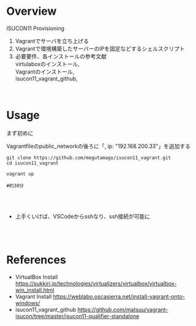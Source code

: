 # Overview
ISUCON11 Provisioning
1. Vagrantでサーバを立ち上げる
2. Vagrantで環境構築したサーバーのIPを固定などするシェルスクリプト
3. 必要要件、各インストールの参考文献<br>
virtulaboxのインストール,<br>
Vagrantのインストール,<br>
isucon11_vagrant_github,<br>
<br>

# Usage
まず初めに

Vagrantfileのpublic_networkの後ろに「, ip: "192.168.200.33"」を追加する

```
git clone https://github.com/megutamago/isucon11_vagrant.git
cd isucon11_vagrant

vagrant up

#約30分
```

<br>
<br>

- 上手くいけば、VSCodeからsshなり、ssh接続が可能に
<br>
<br>

# References

- VirtualBox Install
https://sukkiri.jp/technologies/virtualizers/virtualbox/virtualbox-win_install.html<br>
- Vagrant Install
https://weblabo.oscasierra.net/install-vagrant-onto-windows/<br>
- isucon11_vagrant_github
https://github.com/matsuu/vagrant-isucon/tree/master/isucon11-qualifier-standalone<br>
